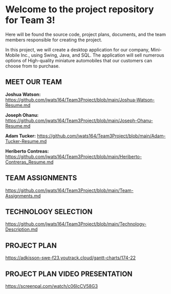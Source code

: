 # Welcome to the project repository for Team 3!

Here will be found the source code, project plans, documents, and the team members responsible for creating the project.

In this project, we will create a desktop application for our company, Mini-Mobile Inc., using Swing, Java, and SQL.
The application will sell numerous options of High-quality miniature automobiles that our customers can choose from to purchase.

## MEET OUR TEAM

**Joshua Watson:** https://github.com/jwats164/Team3Project/blob/main/Joshua-Watson-Resume.md


**Joseph Ohanu:** https://github.com/jwats164/Team3Project/blob/main/Joseph-Ohanu-Resume.md


**Adam Tucker:** https://github.com/jwats164/Team3Project/blob/main/Adam-Tucker-Resume.md


**Heriberto Contreas:** https://github.com/jwats164/Team3Project/blob/main/Heriberto-Contreras_Resume.md



## TEAM ASSIGNMENTS

https://github.com/jwats164/Team3Project/blob/main/Team-Assignments.md


## TECHNOLOGY SELECTION

https://github.com/jwats164/Team3Project/blob/main/Technology-Description.md


## PROJECT PLAN

https://adkisson-swe-f23.youtrack.cloud/gantt-charts/174-22



## PROJECT PLAN VIDEO PRESENTATION

https://screenpal.com/watch/c06IcCV58G3

